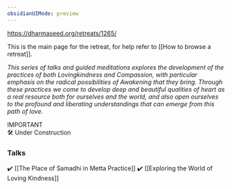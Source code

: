 ```yaml
---
obsidianUIMode: preview
---
```

https://dharmaseed.org/retreats/1265/

This is the main page for the retreat, for help refer to [[How to browse a retreat]].

_This series of talks and guided meditations explores the development of the practices of both Lovingkindness and Compassion, with particular emphasis on the radical possibilities of Awakening that they bring. Through these practices we come to develop deep and beautiful qualities of heart as a real resource both for ourselves and the world, and also open ourselves to the profound and liberating understandings that can emerge from this path of love._

<div class="admonition important"><div class="title">IMPORTANT</div><div class="content">
🛠️ Under Construction<br/>
</div></div>

### Talks
✔️ [[The Place of Samadhi in Metta Practice]]
✔️ [[Exploring the World of Loving Kindness]]
